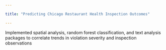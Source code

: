 ```yaml
---

title: "Predicting Chicago Restaurant Health Inspection Outcomes"

--- 
```


Implemented spatial analysis, random forest classification, and text analysis packages to correlate trends in violation severity and inspection observations
